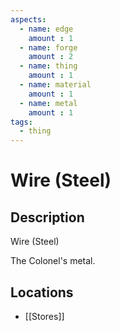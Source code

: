 ```yaml
---
aspects: 
  - name: edge
    amount : 1
  - name: forge
    amount : 2
  - name: thing
    amount : 1
  - name: material
    amount : 1
  - name: metal
    amount : 1
tags:
  - thing
---
```


# Wire (Steel)

## Description
Wire (Steel)

The Colonel's metal.
## Locations
- [[Stores]]